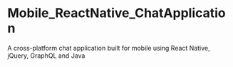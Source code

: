 # Mobile_ReactNative_ChatApplication
 A cross-platform chat application built for mobile using React Native, jQuery, GraphQL and Java
